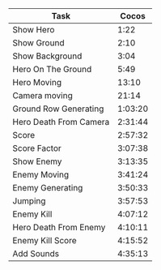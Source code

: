 | Task                   | Cocos    |
|------------------------|----------|
| Show Hero              | 1:22     |
| Show Ground            | 2:10     |
| Show Background        | 3:04     |
| Hero On The Ground     | 5:49     |
| Hero Moving            | 13:10    |
| Camera moving          | 21:14    |
| Ground Row Generating  | 1:03:20  |
| Hero Death From Camera | 2:31:44  |
| Score                  | 2:57:32  |
| Score Factor           | 3:07:38  |
| Show Enemy             | 3:13:35  |
| Enemy Moving           | 3:41:24  |
| Enemy Generating       | 3:50:33  |
| Jumping                | 3:57:53  |
| Enemy Kill             | 4:07:12  |
| Hero Death From Enemy  | 4:10:11| |
| Enemy Kill Score       | 4:15:52  |
| Add Sounds             | 4:35:13  |